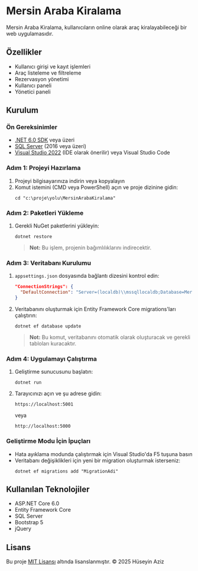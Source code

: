 # Mersin Araba Kiralama

Mersin Araba Kiralama, kullanıcıların online olarak araç kiralayabileceği bir web uygulamasıdır.

## Özellikler

- Kullanıcı girişi ve kayıt işlemleri
- Araç listeleme ve filtreleme
- Rezervasyon yönetimi
- Kullanıcı paneli
- Yönetici paneli

## Kurulum

### Ön Gereksinimler
- [.NET 6.0 SDK](https://dotnet.microsoft.com/download/dotnet/6.0) veya üzeri
- [SQL Server](https://www.microsoft.com/tr-tr/sql-server/sql-server-downloads) (2016 veya üzeri)
- [Visual Studio 2022](https://visualstudio.microsoft.com/tr/vs/) (IDE olarak önerilir) veya Visual Studio Code

### Adım 1: Projeyi Hazırlama
1. Projeyi bilgisayarınıza indirin veya kopyalayın
2. Komut istemini (CMD veya PowerShell) açın ve proje dizinine gidin:
   ```
   cd "c:\proje\yolu\MersinArabaKiralama"
   ```

### Adım 2: Paketleri Yükleme
1. Gerekli NuGet paketlerini yükleyin:
   ```
   dotnet restore
   ```
   > **Not:** Bu işlem, projenin bağımlılıklarını indirecektir.

### Adım 3: Veritabanı Kurulumu
1. `appsettings.json` dosyasında bağlantı dizesini kontrol edin:
   ```json
   "ConnectionStrings": {
     "DefaultConnection": "Server=(localdb)\\mssqllocaldb;Database=MersinArabaKiralama;Trusted_Connection=True;MultipleActiveResultSets=true"
   }
   ```
2. Veritabanını oluşturmak için Entity Framework Core migrations'ları çalıştırın:
   ```
   dotnet ef database update
   ```
   > **Not:** Bu komut, veritabanını otomatik olarak oluşturacak ve gerekli tabloları kuracaktır.

### Adım 4: Uygulamayı Çalıştırma
1. Geliştirme sunucusunu başlatın:
   ```
   dotnet run
   ```
2. Tarayıcınızı açın ve şu adrese gidin:
   ```
   https://localhost:5001
   ```
   veya
   ```
   http://localhost:5000
   ```

### Geliştirme Modu İçin İpuçları
- Hata ayıklama modunda çalıştırmak için Visual Studio'da F5 tuşuna basın
- Veritabanı değişiklikleri için yeni bir migration oluşturmak isterseniz:
  ```
  dotnet ef migrations add "MigrationAdi"
  ```

## Kullanılan Teknolojiler

- ASP.NET Core 6.0
- Entity Framework Core
- SQL Server
- Bootstrap 5
- jQuery

## Lisans

Bu proje [MIT Lisansı](LICENSE) altında lisanslanmıştır. © 2025 Hüseyin Aziz
